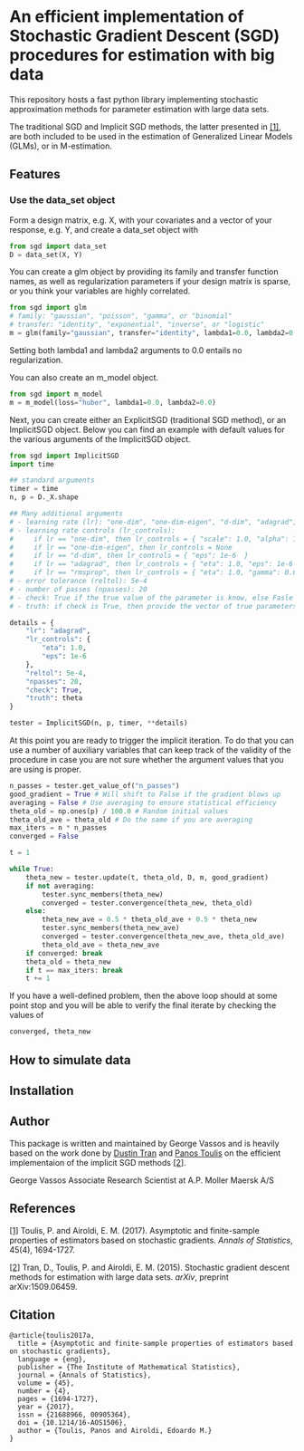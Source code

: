 # An efficient implementation of Stochastic Gradient Descent (SGD) procedures for estimation with big data
This repository hosts a fast python library implementing stochastic
approximation methods for parameter estimation with large data sets. 

The traditional SGD and Implicit SGD methods, the latter presented in [[1]](#1), 
are both included to be used in the estimation of Generalized Linear Models
(GLMs), or in M-estimation. 

## Features

### Use the data_set object
Form a design matrix, e.g. X, with your covariates and a vector of your response, e.g. Y, 
and create a data\_set object with
```python
from sgd import data_set
D = data_set(X, Y)
```
You can create a glm object by providing its family and transfer function names,
as well as regularization parameters if your design matrix is sparse, or you
think your variables are highly correlated. 
```python
from sgd import glm
# family: "gaussian", "poisson", "gamma", or "binomial"
# transfer: "identity", "exponential", "inverse", or "logistic"
m = glm(family="gaussian", transfer="identity", lambda1=0.0, lambda2=0.0)
```
Setting both lambda1 and lambda2 arguments to 0.0 entails no regularization. 

You can also create an m\_model object.
```python
from sgd import m_model
m = m_model(loss="huber", lambda1=0.0, lambda2=0.0)
```
Next, you can create either an ExplicitSGD (traditional SGD method), or an
ImplicitSGD object. Below you can find an example with default values for the
various arguments of the ImplicitSGD object.
```python
from sgd import ImplicitSGD
import time

## standard arguments
timer = time
n, p = D._X.shape

## Many additional arguments
# - learning rate (lr): "one-dim", "one-dim-eigen", "d-dim", "adagrad", "rmsprop"
# - learning rate controls (lr_controls):
#     if lr == "one-dim", then lr_controls = { "scale": 1.0, "alpha": 1.0, "gamma": 0.6, "c": 0.5 }
#     if lr == "one-dim-eigen", then lr_controls = None
#     if lr == "d-dim", then lr_controls = { "eps": 1e-6  }
#     if lr == "adagrad", then lr_controls = { "eta": 1.0, "eps": 1e-6  }
#     if lr == "rmsprop", then lr_controls = { "eta": 1.0, "gamma": 0.6, "eps": 1e-6  }
# - error tolerance (reltol): 5e-4
# - number of passes (npasses): 20
# - check: True if the true value of the parameter is know, else Fasle
# - truth: if check is True, then provide the vector of true parameters as an argument

details = {
    "lr": "adagrad",
    "lr_controls": {
        "eta": 1.0,
        "eps": 1e-6
    },
    "reltol": 5e-4,
    "npasses": 20,
    "check": True,
    "truth": theta
}

tester = ImplicitSGD(n, p, timer, **details)
```
At this point you are ready to trigger the implicit iteration. To do that you
can use a number of auxiliary variables that can keep track of the validity of
the procedure in case you are not sure whether the argument values that you are
using is proper.
```python
n_passes = tester.get_value_of("n_passes")
good_gradient = True # Will shift to False if the gradient blows up
averaging = False # Use averaging to ensure statistical efficiency
theta_old = np.ones(p) / 100.0 # Random initial values
theta_old_ave = theta_old # Do the same if you are averaging
max_iters = n * n_passes
converged = False

t = 1

while True:
    theta_new = tester.update(t, theta_old, D, m, good_gradient)
    if not averaging:
        tester.sync_members(theta_new)
        converged = tester.convergence(theta_new, theta_old)
    else:
        theta_new_ave = 0.5 * theta_old_ave + 0.5 * theta_new
        tester.sync_members(theta_new_ave)
        converged = tester.convergence(theta_new_ave, theta_old_ave)
        theta_old_ave = theta_new_ave
    if converged: break
    theta_old = theta_new
    if t == max_iters: break
    t += 1
```
If you have a well-defined problem, then the above loop should at some point
stop and you will be able to verify the final iterate by checking the values of
```python
converged, theta_new
```

## How to simulate data


## Installation


## Author
This package is written and maintained by George Vassos and is heavily based on
the work done by <a href="http://dustintran.com/">Dustin Tran</a> and <a href="https://www.ptoulis.com/">Panos Toulis</a> 
on the efficient implementaion of the implicit SGD methods [[2]](#2).

George Vassos
Associate Research Scientist at A.P. Moller Maersk A/S



## References
<a href="#1">[1]</a> 
Toulis, P. and Airoldi, E. M. (2017).
Asymptotic and finite-sample properties of estimators based on stochastic gradients.
*Annals of Statistics*, 45(4), 1694-1727.

<a href="#2">[2]</a> 
Tran, D., Toulis, P. and Airoldi, E. M. (2015).
Stochastic gradient descent methods for estimation with large data sets.
*arXiv*, preprint arXiv:1509.06459.

## Citation
```
@article{toulis2017a,
  title = {Asymptotic and finite-sample properties of estimators based on stochastic gradients},
  language = {eng},
  publisher = {The Institute of Mathematical Statistics},
  journal = {Annals of Statistics},
  volume = {45},
  number = {4},
  pages = {1694-1727},
  year = {2017},
  issn = {21688966, 00905364},
  doi = {10.1214/16-AOS1506},
  author = {Toulis, Panos and Airoldi, Edoardo M.}
}
```
